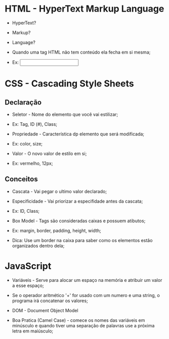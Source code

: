 # HTML - HyperText Markup Language

- HyperText?
- Markup?
- Language?

- Quando uma tag HTML não tem conteúdo ela fecha em si mesma;
- Ex: <input />

# CSS - Cascading Style Sheets

## Declaração

- Seletor - Nome do elemento que você vai estilizar;
- Ex: Tag, ID (#), Class;

- Propriedade - Característica dp elemento que será modificada;
- Ex: color, size;

- Valor - O novo valor de estilo em si;
- Ex: vermelho, 12px;

## Conceitos

- Cascata - Vai pegar o ultimo valor declarado;

- Especificidade - Vai priorizar a especifidade antes da cascata;
- Ex: ID, Class;

- Box Model - Tags são consideradas caixas e possuem atibutos;
- Ex: margin, border, padding, height, width;
- Dica: Use um border na caixa para saber como os elementos estão organizados dentro dela;

# JavaScript

- Variáveis - Serve para alocar um espaço na memória e atribuir um valor a esse espaço;

- Se o operador aritmético '+' for usado com um numero e uma string, o programa irá concatenar os valores; 

- DOM - Document Object Model

- Boa Pratica (Camel Case) - comece os nomes das variáveis em minúsculo e quando tiver uma separação de palavras use a próxima letra em maiúsculo;
